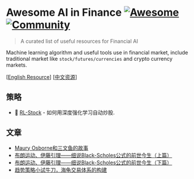 # Awesome AI in Finance [![Awesome](https://awesome.re/badge.svg)](https://github.com/sindresorhus/awesome) [![Community](https://img.shields.io/discord/733027681184251937.svg?style=flat&label=Join%20Community&color=7289DA)](https://discord.gg/cqaUf47)

> A curated list of useful resources for Financial AI

Machine learning algorithm and useful tools use in financial market, include traditional market like `stock/futures/currencies` and crypto currency markets.

[[English Resource](./README.md)] [[中文资源](./chinese.md)]

## 策略

- 🌟 [RL-Stock](https://github.com/wangshub/RL-Stock) - 如何用深度强化学习自动炒股.

## 文章

- [Maury Osborne和三文鱼的故事](https://zhuanlan.zhihu.com/p/20586843)
- [布朗运动、伊藤引理——细说Black-Scholes公式的前世今生（上篇）](https://zhuanlan.zhihu.com/p/32664487) 
- [布朗运动、伊藤引理——细说Black-Scholes公式的前世今生（下篇）](https://zhuanlan.zhihu.com/p/32746192)
- [趋势策略小试牛刀，海龟交易体系的构建](https://www.ricequant.com/community/topic/62/%E8%B6%8B%E5%8A%BF%E7%AD%96%E7%95%A5%E5%B0%8F%E8%AF%95%E7%89%9B%E5%88%80-%E6%B5%B7%E9%BE%9F%E4%BA%A4%E6%98%93%E4%BD%93%E7%B3%BB%E7%9A%84%E6%9E%84%E5%BB%BA)

